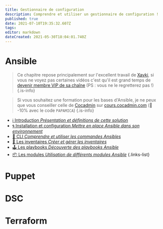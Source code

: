 ```yaml
---
title: Gestionnaire de configuration
description: Comprendre et utiliser un gestionnaire de configuration !
published: true
date: 2021-07-10T19:35:32.607Z
tags: 
editor: markdown
dateCreated: 2021-05-30T18:04:01.740Z
---
```


# Ansible
> Ce chapitre repose principalement sur l'excellent travail de [Xavki](https://www.youtube.com/channel/UCs_AZuYXi6NA9tkdbhjItHQ), si vous ne voyez pas certaines vidéos c'est qu'il est grand temps de [devenir membre VIP de sa chaîne](https://www.youtube.com/channel/UCs_AZuYXi6NA9tkdbhjItHQ/join) (PS : vous ne le regretterez pas !)
{.is-info}

> Si vous souhaitez une formation pour les bases d'Ansible, je ne peux que vous conseiller celle de [Cocadmin](https://www.youtube.com/c/cocadmin) sur [cours.cocadmin.com](https://cours.cocadmin.com) (🎁 -10% avec le code `PAPAMICA`)
{.is-info}


- [ℹ️ Introduction *Présentation et définitions de cette solution*](/Configuration/Ansible/Introduction)
- [🌀 Installation et configuration *Mettre en place Ansible dans son environnement*](/Configuration/Ansible/Installation)
- [💎 CLI *Comprendre et utiliser les commandes Ansibles*](/Configuration/Ansible/CLI)
- [📜 Les inventaires *Créer et gérer les inventaires*](/Configuration/Ansible/Inventaires)
- [🕹️ Les playbooks *Découverte des playbooks Ansible*](/Configuration/Ansible/Playbook)
- [📦 Les modules *Utilisation de différents modules Ansible*](/Configuration/Ansible/Modules)
{.links-list}

# Puppet

# DSC

# Terraform